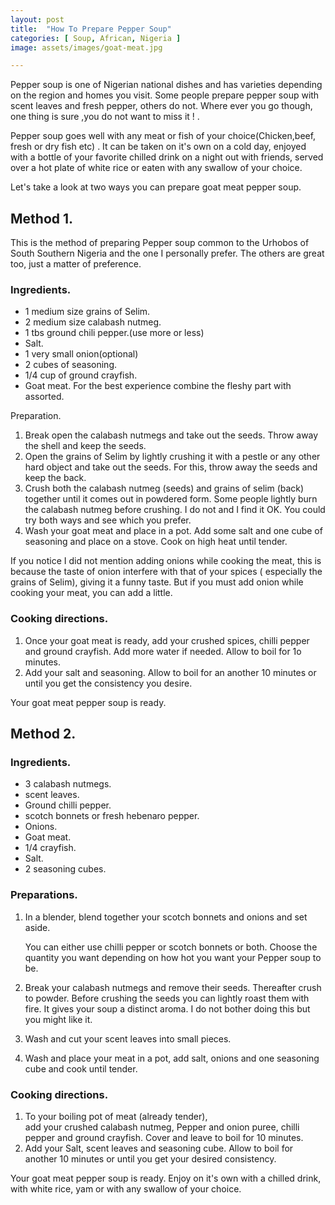 ```yaml
---
layout: post
title:  "How To Prepare Pepper Soup"
categories: [ Soup, African, Nigeria ]
image: assets/images/goat-meat.jpg

---
```



Pepper soup is one of Nigerian national dishes and has varieties depending on the region and homes you visit. Some people prepare pepper soup with scent leaves and fresh pepper, others do not. Where ever you go though, one thing is sure ,you do not want to miss it ! .

Pepper soup goes well with any meat or fish of your choice(Chicken,beef, fresh or dry fish etc) . It can be taken on it's own on a cold day, enjoyed with a bottle of your favorite chilled drink on a night out with friends, served over a hot plate of white rice or eaten with any swallow of your choice. 

Let's take a look at two ways you can prepare goat meat pepper soup. 

## Method 1.

This is the method of preparing Pepper soup common to the Urhobos of South Southern Nigeria and the one I personally prefer. The others are great too, just a matter of preference. 

### Ingredients. 

- 1 medium size grains of Selim. 
- 2 medium size calabash nutmeg. 
- 1 tbs ground chili pepper.(use more or less) 
- Salt. 
- 1 very small onion(optional)
- 2 cubes of seasoning. 
- 1/4 cup of ground crayfish. 
- Goat meat. For the best experience combine the fleshy part with assorted. 

Preparation. 

1. Break open the calabash nutmegs and take out the seeds. 
   Throw away the shell and keep the seeds. 
2. Open the grains of Selim by lightly crushing it with a pestle 
   or any other hard object and take out the seeds. For this, throw away the seeds and keep the back. 
3. Crush both the calabash nutmeg (seeds)  and grains of 
   selim (back) together until it comes out in powdered form. Some people lightly burn the calabash nutmeg before crushing. I do not and I find it OK. You could try both ways and see which you prefer. 
4. Wash your goat meat and place in a pot. Add 
   some salt and one cube of seasoning and place on a stove. Cook on high heat until tender. 
   
If you notice I did not mention adding onions while cooking the meat, this is because the taste of onion interfere with that of your spices ( especially the grains of Selim),  giving it a funny taste.  But if you must add onion while cooking your meat, you can add a little. 

### Cooking directions. 

1. Once your goat meat is ready, add your crushed spices,
    chilli pepper and ground crayfish.  Add more water if needed.  Allow to boil for 1o minutes. 
2. Add your salt and seasoning. Allow to boil for an 
   another 10 minutes or until you get the consistency you desire. 
   
Your goat meat pepper soup is ready.

## Method 2.

### Ingredients. 

- 3 calabash nutmegs.
- scent leaves. 
- Ground chilli pepper.
- scotch bonnets or fresh hebenaro pepper.
- Onions. 
- Goat meat. 
- 1/4 crayfish. 
- Salt. 
- 2 seasoning cubes. 

### Preparations. 

1. In a blender, blend together your scotch bonnets and 
   onions and set aside.
   
   You can either use chilli pepper or scotch bonnets or both. Choose the quantity you want depending on how hot you want your Pepper soup to be. 
 
2. Break your calabash nutmegs and remove their seeds.
   Thereafter crush to powder. Before crushing the seeds you can lightly roast them with fire. It gives your soup a distinct aroma. I do not bother doing this but you might like it. 
3. Wash and cut your scent leaves into small pieces.
4. Wash and place your meat in a pot,  add salt,
   onions and one seasoning cube and cook until tender. 
    
### Cooking directions.

1. To your boiling pot of meat (already tender),  
   add your crushed calabash nutmeg, Pepper and onion puree, chilli pepper and ground crayfish.  Cover and leave to boil for 10 minutes. 
2. Add your Salt, scent leaves and seasoning cube. 
   Allow to boil for another 10 minutes or until you get your desired consistency.

Your goat meat pepper soup is ready. 
Enjoy on it's own with a chilled drink, with white rice, yam or with any swallow of your choice. 









